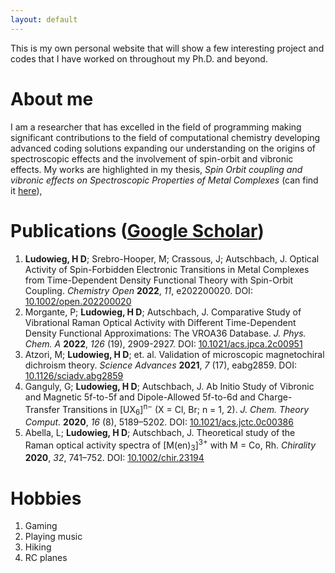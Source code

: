 ```yaml
---
layout: default
---
```


This is my own personal website that will show a few interesting project and codes that I have worked on throughout my Ph.D. and beyond.

# About me

I am a researcher that has excelled in the field of programming making
significant contributions to the field of computational chemistry
developing advanced coding solutions expanding our understanding on the
origins of spectroscopic effects and the involvement of spin-orbit and
vibronic effects. My works are highlighted in my thesis, _Spin Orbit
coupling and vibronic effects on Spectroscopic Properties of Metal
Complexes_ (can find it
<a href="https://www.proquest.com/openview/ad02ec9c0bae08b3d2dfcb917ef49ce9/1?pq-origsite=gscholar&cbl=18750&diss=y" target="_blank">here</a>),

# Publications (<a href="https://scholar.google.com/citations?authuser=1&user=4pxDwJIAAAAJ" target="_blank">Google Scholar</a>)

1. **Ludowieg, H D**; Srebro-Hooper, M; Crassous, J; Autschbach, J. Optical
Activity of Spin-Forbidden Electronic Transitions in Metal Complexes
from Time-Dependent Density Functional Theory with Spin-Orbit Coupling.
_Chemistry Open_ **2022**, _11_, e202200020. DOI: 
<a href="https://doi.org/10.1002/open.202200020" target="_blank">10.1002/open.202200020</a>
1. Morgante, P; **Ludowieg, H D**; Autschbach, J. Comparative Study of
Vibrational Raman Optical Activity with Different Time-Dependent Density
Functional Approximations: The VROA36 Database. _J. Phys. Chem. A_
**2022**, _126_ (19), 2909-2927. DOI:
<a href="https://doi.org/10.1021/acs.jpca.2c00951" target="_blank">10.1021/acs.jpca.2c00951</a>
1. Atzori, M; **Ludowieg, H D**; et. al. Validation of microscopic
magnetochiral dichroism theory. _Science Advances_ **2021**, _7_ (17),
eabg2859. DOI:
<a href="https://doi.org/10.1126/sciadv.abg2859" target="_blank">10.1126/sciadv.abg2859</a>
1. Ganguly, G; **Ludowieg, H D**; Autschbach, J. Ab Initio Study of
Vibronic and Magnetic 5f-to-5f and Dipole-Allowed 5f-to-6d and
Charge-Transfer Transitions in [UX<sub>6</sub>]<sup>n−</sup> (X = Cl,
Br; n = 1, 2). _J. Chem. Theory Comput._ **2020**, _16_ (8), 5189–5202.
DOI:
<a href="https://doi.org/10.1021/acs.jctc.0c00386" target="_blank">10.1021/acs.jctc.0c00386</a>
1. Abella, L; **Ludowieg, H D**; Autschbach, J. Theoretical study of the
Raman optical activity spectra of [M(en)<sub>3</sub>]<sup>3+</sup> with
M = Co, Rh. _Chirality_ **2020**, _32_, 741–752. DOI:
<a href="https://doi.org/10.1002/chir.23194" target="_blank">10.1002/chir.23194</a>

# Hobbies

1. Gaming
1. Playing music
1. Hiking
1. RC planes

